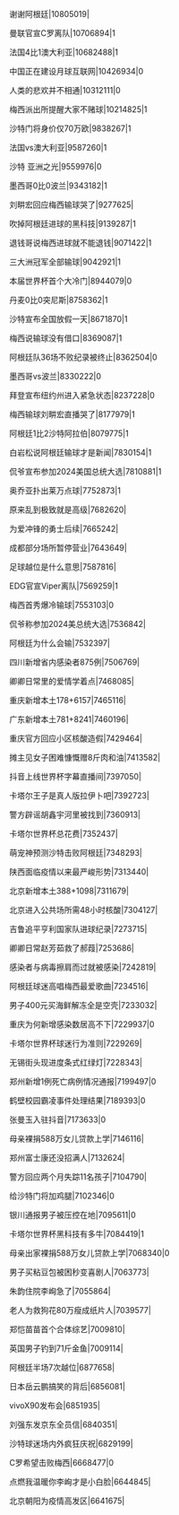 谢谢阿根廷|10805019|

曼联官宣C罗离队|10706894|1

法国4比1澳大利亚|10682488|1

中国正在建设月球互联网|10426934|0

人类的悲欢并不相通|10312111|0

梅西派出所提醒大家不赌球|10214825|1

沙特门将身价仅70万欧|9838267|1

法国vs澳大利亚|9587260|1

沙特 亚洲之光|9559976|0

墨西哥0比0波兰|9343182|1

刘畊宏回应梅西输球哭了|9277625|

吹掉阿根廷进球的黑科技|9139287|1

退钱哥说梅西进球就不能退钱|9071422|1

三大洲冠军全部输球|9042921|1

本届世界杯首个大冷门|8944079|0

丹麦0比0突尼斯|8758362|1

沙特宣布全国放假一天|8671870|1

梅西说输球没有借口|8369087|1

阿根廷队36场不败纪录被终止|8362504|0

墨西哥vs波兰|8330222|0

拜登宣布纽约州进入紧急状态|8237228|0

梅西输球刘畊宏直播哭了|8177979|1

阿根廷1比2沙特阿拉伯|8079775|1

白岩松说阿根廷输球才是新闻|7830154|1

侃爷宣布参加2024美国总统大选|7810881|1

奥乔亚扑出莱万点球|7752873|1

原来乱到极致就是高级|7682620|

为爱冲锋的勇士后续|7665242|

成都部分场所暂停营业|7643649|

足球越位是什么意思|7587816|

EDG官宣Viper离队|7569259|1

梅西首秀爆冷输球|7553103|0

侃爷称参加2024美总统大选|7536842|

阿根廷为什么会输|7532397|

四川新增省内感染者875例|7506769|

卿卿日常里的爱情学着点|7468085|

重庆新增本土178+6157|7465116|

广东新增本土781+8241|7460196|

重庆官方回应小区核酸造假|7429464|

摊主见女子困难慷慨赠8斤肉和油|7413582|

抖音上线世界杯字幕直播间|7397050|

卡塔尔王子是真人版拉伊卜吧|7392723|

警方辟谣胡鑫宇河里被找到|7360913|

卡塔尔世界杯总花费|7352437|

萌宠神预测沙特击败阿根廷|7348293|

陕西面临疫情以来最严峻形势|7313440|

北京新增本土388+1098|7311679|

北京进入公共场所需48小时核酸|7304127|

吉鲁追平亨利国家队进球纪录|7273715|

卿卿日常赵芳茹救了郝葭|7253686|

感染者与病毒擦肩而过就被感染|7242819|

阿根廷球迷高唱梅西最爱歌曲|7234516|

男子400元买海鲜解冻全是空壳|7233032|

重庆为何新增感染数居高不下|7229937|0

卡塔尔世界杯球迷行为准则|7229269|

无锡街头现进度条式红绿灯|7228343|

郑州新增1例死亡病例情况通报|7199497|0

鹤壁校园霸凌事件处理结果|7189393|0

张曼玉入驻抖音|7173633|0

母亲裸捐588万女儿贷款上学|7146116|

郑州富士康还没招满人|7132624|

警方回应两个月失踪11名孩子|7104790|

给沙特门将加鸡腿|7102346|0

银川通报男子被压控在地|7095611|0

卡塔尔世界杯黑科技有多牛|7084419|1

母亲出家裸捐588万女儿贷款上学|7068340|0

男子买粘豆包被困秒变喜剧人|7063773|

朱韵住院李峋急了|7055864|

老人为救狗花80万瘦成纸片人|7039577|

郑恺苗苗首个合体综艺|7009810|

英国男子钓到71斤金鱼|7009114|

阿根廷半场7次越位|6877658|

日本岳云鹏搞笑的背后|6856081|

vivoX90发布会|6851935|

刘强东发京东全员信|6840351|

沙特球迷场内外疯狂庆祝|6829199|

C罗希望击败梅西|6668477|0

点燃我温暖你李峋才是小白脸|6644845|

北京朝阳为疫情高发区|6641675|

